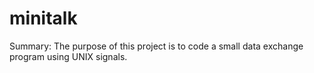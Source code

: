 # minitalk
Summary: The purpose of this project is to code a small data exchange program using UNIX signals.
